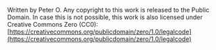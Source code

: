 Written by Peter O.  Any copyright to this work is released to the Public Domain.  In case this is not possible, this work is also licensed under Creative Commons Zero (CC0): [https://creativecommons.org/publicdomain/zero/1.0/legalcode](https://creativecommons.org/publicdomain/zero/1.0/legalcode)
